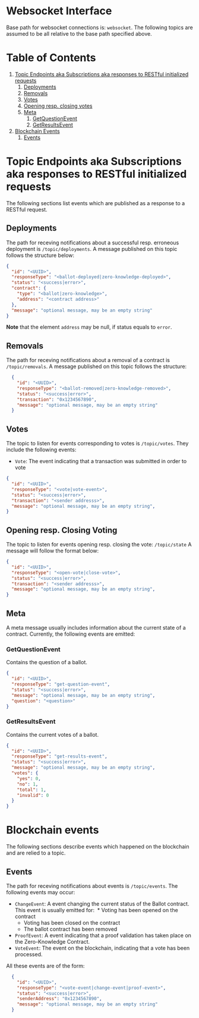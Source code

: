Websocket Interface
====================

Base path for websocket connections is: `websocket`.
The following topics are assumed to be all relative to the base path specified above.

# Table of Contents
1. [Topic Endpoints aka Subscriptions aka responses to RESTful initialized requests](#topic-endpoints-aka-subscriptions-aka-responses-to-restful-initialized-requests)
    1. [Deployments](#deployments)
    2. [Removals](#removals)
    3. [Votes](#votes)
    4. [Opening resp. closing votes](#opening-resp-closing-voting)
    5. [Meta](#meta)
        1. [GetQuestionEvent](#getquestionevent)
        2. [GetResultsEvent](#getresultsevent)
2. [Blockchain Events](#blockchain-events)
    1. [Events](#events)
    
  
# Topic Endpoints aka Subscriptions aka responses to RESTful initialized requests
The following sections list events which are published as a response to a RESTful request.

## Deployments
The path for receving notifications about a successful resp. erroneous deployment is `/topic/deployments`.
A message published on this topic follows the structure below:

```json
{
  "id": "<UUID>",
  "responseType": "<ballot-deployed|zero-knowledge-deployed>",
  "status": "<success|error>",
  "contract": {
    "type": "<ballot|zero-knowledge>",
    "address": "<contract address>"
  },
  "message": "optional message, may be an empty string"
}
```

__Note__ that the element `address` may be null, if status equals to `error`.

## Removals
The path for receving notifications about a removal of a contract is `/topic/removals`.
A message published on this topic follows the structure:

```json
  {
    "id": "<UUID>",
    "responseType": "<ballot-removed|zero-knowledge-removed>",
    "status": "<success|error>",
    "transaction": "0x1234567890",
    "message": "optional message, may be an empty string"
  }

```

## Votes
The topic to listen for events corresponding to votes is `/topic/votes`.
They include the following events:

* `Vote`: The event indicating that a transaction was submitted in order to vote

```json
{
  "id": "<UUID>",
  "responseType": "<vote|vote-event>",
  "status": "<success|error>",
  "transaction": "<sender addresss>",
  "message": "optional message, may be an empty string",
}
```

## Opening resp. Closing Voting
The topic to listen for events opening resp. closing the vote: `/topic/state`
A message will follow the format below:

```json
{
  "id": "<UUID>",
  "responseType": "<open-vote|close-vote>",
  "status": "<success|error>",
  "transaction": "<sender addresss>",
  "message": "optional message, may be an empty string",
}
```


## Meta
A meta message usually includes information about the current state of a contract.
Currently, the following events are emitted:

### GetQuestionEvent
Contains the question of a ballot.

```json
{
  "id": "<UUID>",
  "responseType": "get-question-event",
  "status": "<success|error>",
  "message": "optional message, may be an empty string",
  "question": "<question>"
}
```

### GetResultsEvent
Contains the current votes of a ballot.

```json
{
  "id": "<UUID>",
  "responseType": "get-results-event",
  "status": "<success|error>",
  "message": "optional message, may be an empty string",
  "votes": {
    "yes": 0,
    "no": 1,
    "total": 1,
    "invalid": 0
  }
}

```


# Blockchain events
The following sections describe events which happened on the blockchain and are relied to a topic.

## Events
The path for receving notifications about events is `/topic/events`.
The following events may occur:

* `ChangeEvent`: A event changing the current status of the Ballot contract. This event is usually emitted for:
  * Voting has been opened on the contract
  * Voting has been closed on the contract
  * The ballot contract has been removed
* `ProofEvent`: A event indicating that a proof validation has taken place on the Zero-Knowledge Contract.
* `VoteEvent`: The event on the blockchain, indicating that a vote has been processed.

All these events are of the form:
```json
  {
    "id": "<UUID>",
    "responseType": "<vote-event|change-event|proof-event>",
    "status": "<success|error>",
    "senderAddress": "0x1234567890",
    "message": "optional message, may be an empty string"
  }
```
